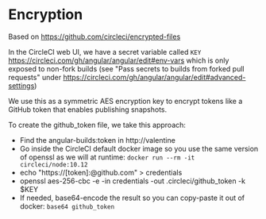 # Encryption

Based on https://github.com/circleci/encrypted-files

In the CircleCI web UI, we have a secret variable called `KEY`
https://circleci.com/gh/angular/angular/edit#env-vars
which is only exposed to non-fork builds
(see "Pass secrets to builds from forked pull requests" under
https://circleci.com/gh/angular/angular/edit#advanced-settings)

We use this as a symmetric AES encryption key to encrypt tokens like
a GitHub token that enables publishing snapshots.

To create the github_token file, we take this approach:
- Find the angular-builds:token in http://valentine
- Go inside the CircleCI default docker image so you use the same version of openssl as we will at runtime: `docker run --rm -it circleci/node:10.12`
- echo "https://[token]:@github.com" > credentials
- openssl aes-256-cbc -e -in credentials -out .circleci/github_token -k $KEY
- If needed, base64-encode the result so you can copy-paste it out of docker: `base64 github_token`
